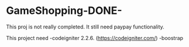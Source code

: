 # GameShopping-DONE-
This proj is not really completed.
It still need paypay functionality.

This project need 
-codeigniter 2.2.6. (https://codeigniter.com/)
-boostrap 
